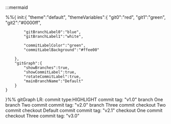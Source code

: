 :::mermaid

%%{
    init:{
        "theme":"default",
        "themeVariables":{
            "git0":"red",
            "git1":"green",
            "git2":"#0000ff",

            "gitBranchLabel0":"blue",
            "gitBranchLabel1":"white",

            "commitLabelColor":"green",
            "commitLabelBackground":"#ffee00"
           
        },
        "gitGraph":{
            "showBranches":true,
            "showCommitLabel":true,
            "rotateCommitLabel":true,
            "mainBranchName":"Default"
        }
    }

}%%
gitGraph LR:
    commit type:HIGHLIGHT
    commit tag: "v1.0"
    branch One
    branch Two
    commit
    commit tag: "v2.0"
    branch Three
    commit
    checkout Two
    commit
    checkout Default
    commit
    commit tag: "v2.1"
    checkout One
    commit
    checkout Three
    commit tag: "v3.0"
    



